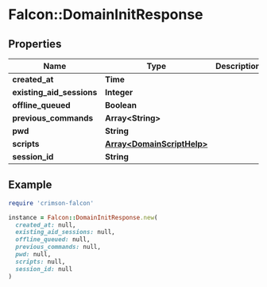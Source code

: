 # Falcon::DomainInitResponse

## Properties

| Name | Type | Description | Notes |
| ---- | ---- | ----------- | ----- |
| **created_at** | **Time** |  |  |
| **existing_aid_sessions** | **Integer** |  |  |
| **offline_queued** | **Boolean** |  |  |
| **previous_commands** | **Array&lt;String&gt;** |  | [optional] |
| **pwd** | **String** |  | [optional] |
| **scripts** | [**Array&lt;DomainScriptHelp&gt;**](DomainScriptHelp.md) |  |  |
| **session_id** | **String** |  |  |

## Example

```ruby
require 'crimson-falcon'

instance = Falcon::DomainInitResponse.new(
  created_at: null,
  existing_aid_sessions: null,
  offline_queued: null,
  previous_commands: null,
  pwd: null,
  scripts: null,
  session_id: null
)
```

